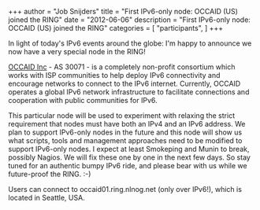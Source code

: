 +++
author = "Job Snijders"
title = "First IPv6-only node: OCCAID (US) joined the RING"
date = "2012-06-06"
description = "First IPv6-only node: OCCAID (US) joined the RING"
categories = [
    "participants",
]
+++

In light of today's IPv6 events around the globe: I'm happy to announce we now have a very special node in the RING!

<a href="http://www.occaid.org/">OCCAID Inc</a> - AS 30071 - is a completely non-profit consortium which works with ISP communities to help deploy IPv6 connectivity and encourage networks to connect to the IPv6 internet. Currently, OCCAID operates a global IPv6 network infrastructure to facilitate connections and cooperation with public communities for IPv6.

This particular node will be used to experiment with relaxing the strict requirement that nodes must have both an IPv4 and an IPv6 address. We plan to support IPv6-only nodes in the future and this node will show us what scripts, tools and management approaches need to be modified to support IPv6-only nodes. I expect at least Smokeping and Munin to break, possibly Nagios. We will fix these one by one in the next few days. So stay tuned for an authentic bumpy IPv6 ride, and please bear with us while we future-proof the RING. :-)

Users can connect to occaid01.ring.nlnog.net (only over IPv6!), which is located in Seattle, USA.

